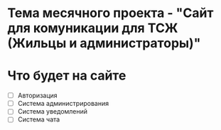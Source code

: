 # Тема месячного проекта - "Сайт для комуникации для ТСЖ (Жильцы и администраторы)"

# Что будет на сайте 
- [ ] Авторизация
- [ ] Система администрирования
- [ ] Система уведомлений
- [ ] Система чата
